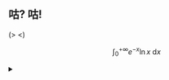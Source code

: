 
## 咕? 咕! 

(> <)

$$ \int^{+\infty}_{0} e^{-x}\ln x\ \mathrm{d}x $$  

<details><summary></summary>
  
![Skill Icons](https://skillicons.dev/icons?i=apple,arch,arduino,au,bash,blender,c,cpp,cs,cmake,css,dart,debian,dotnet,electron,fediverse,flutter,git,github,githubactions,gmail,gtk,html,htmx,idea,java,js,kotlin,less,linux,md,mastodon,matlab,nix,nodejs,ps,pinia,pr,pycharm,py,qt,raspberrypi,react,rider,sass,stackoverflow,scala,svg,twitter,ts,vim,visualstudio,vite,vitest,vscode,vscodium,vue,vuetify,windows,yarn&theme=light)
![Github Stat](https://github-readme-stats.vercel.app/api?username=LS-KR&show=reviews,discussions_started,discussions_answered,prs_merged,prs_merged_percentage&show_icons=true)  
![Top Langs](https://github-readme-stats.vercel.app/api/top-langs/?username=LS-KR&layout=compact&langs_count=8)

</details>
